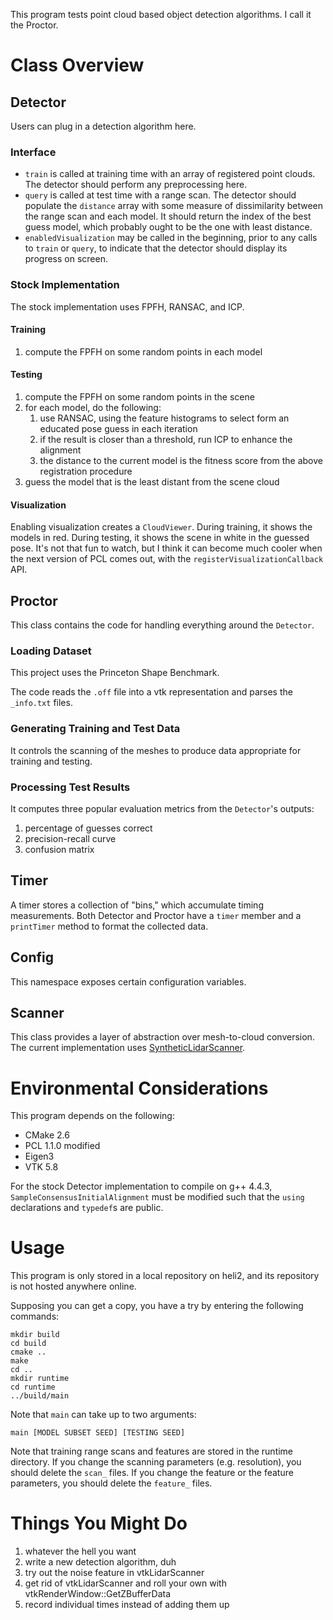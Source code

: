 This program tests point cloud based object detection algorithms. I call it the Proctor.

# Class Overview

## Detector

Users can plug in a detection algorithm here.

### Interface

* `train` is called at training time with an array of registered point clouds. The detector should perform any preprocessing here.
* `query` is called at test time with a range scan. The detector should populate the `distance` array with some measure of dissimilarity between the range scan and each model. It should return the index of the best guess model, which probably ought to be the one with least distance.
* `enabledVisualization` may be called in the beginning, prior to any calls to `train` or `query`, to indicate that the detector should display its progress on screen.

### Stock Implementation

The stock implementation uses FPFH, RANSAC, and ICP.

#### Training

1. compute the FPFH on some random points in each model

#### Testing

1. compute the FPFH on some random points in the scene
1. for each model, do the following: 
   1. use RANSAC, using the feature histograms to select form an educated pose guess in each iteration
   1. if the result is closer than a threshold, run ICP to enhance the alignment
   1. the distance to the current model is the fitness score from the above registration procedure
1. guess the model that is the least distant from the scene cloud

#### Visualization

Enabling visualization creates a `CloudViewer`.
During training, it shows the models in red.
During testing, it shows the scene in white in the guessed pose.
It's not that fun to watch, but I think it can become much cooler when the next version of PCL comes out, with the `registerVisualizationCallback` API.

## Proctor

This class contains the code for handling everything around the `Detector`.

### Loading Dataset

This project uses the Princeton Shape Benchmark.

The code reads the `.off` file into a vtk representation and parses the `_info.txt` files.

### Generating Training and Test Data

It controls the scanning of the meshes to produce data appropriate for training and testing.

### Processing Test Results

It computes three popular evaluation metrics from the `Detector`'s outputs:

1. percentage of guesses correct
1. precision-recall curve
1. confusion matrix

## Timer

A timer stores a collection of "bins," which accumulate timing measurements. Both Detector and Proctor have a `timer` member and a `printTimer` method to format the collected data.

## Config

This namespace exposes certain configuration variables.

## Scanner

This class provides a layer of abstraction over mesh-to-cloud conversion. The current implementation uses [SyntheticLidarScanner](https://github.com/daviddoria/SyntheticLidarScanner).

# Environmental Considerations

This program depends on the following:

* CMake 2.6 
* PCL 1.1.0 modified
* Eigen3
* VTK 5.8

For the stock Detector implementation to compile on g++ 4.4.3, `SampleConsensusInitialAlignment` must be modified such that the `using` declarations and `typedef`s are public.

# Usage

This program is only stored in a local repository on heli2, and its repository is not hosted anywhere online.

Supposing you can get a copy, you have a try by entering the following commands:

``` shell
mkdir build
cd build
cmake ..
make
cd ..
mkdir runtime
cd runtime
../build/main
```

Note that `main` can take up to two arguments:

``` shell
main [MODEL SUBSET SEED] [TESTING SEED]
```

Note that training range scans and features are stored in the runtime directory. If you change the scanning parameters (e.g. resolution), you should delete the `scan_` files. If you change the feature or the feature parameters, you should delete the `feature_` files.

# Things You Might Do

1. whatever the hell you want
1. write a new detection algorithm, duh 
1. try out the noise feature in vtkLidarScanner
1. get rid of vtkLidarScanner and roll your own with vtkRenderWindow::GetZBufferData
1. record individual times instead of adding them up
